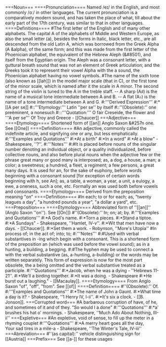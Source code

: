 ===Noun===
====Pronunciation====
Named /e&#618;/ in the English, and most commonly /&#593;&#720;/ in other languages.  The current pronunciation is a comparatively modern sound, and has taken the place of what, till about the early part of the 17th century, was similar to that in other languages.
====Definitions====
#The first letter of the English and of many other alphabets. The capital A of the alphabets of Middle and Western Europe, as also the small letter (a), besides the forms in Italic, black letter, etc., are all descended from the old Latin A, which was borrowed from the Greek Alpha (&Alpha; &alpha), of the same form; and this was made from the first letter of the Phoenician alphabet, the equivalent of the Hebrew Aleph (&#8501), and itself from the Egyptian origin. The Aleph was a consonant letter, with a guttural breath sound that was not an element of Greek articulation; and the Greeks took it to represent their vowel Alpha with the a sound, the Phoenician alphabet having no vowel symbols.
#The name of the sixth tone (also known as [[lah]]) in the model major scale (that in C), or the first tone of the minor scale, which is named after it the scale in A minor. The second string of the violin is tuned to the A in the treble staff. -- A sharp (A&#9839;) is the name of a musical tone intermediate between A and B. -- A flat (A&#9837;) is the name of a tone intermediate between A and G.
#:'''Derived Expression'''
#:*[[A per se]]
#::'''Etymology:''' Latin ''per se'' by itself
#::''(Obsolete):'' one preëminent, a nonesuch
#:::'''Quotation:''' O fair Creseide, the flower and '''A per se''' Of Troy and Greece - [[Chaucer]]
===Adjective===
====Etymology====
Shortened form of [[an]] Anglo Saxon &#257n one. See [[One]]
====Definition====
#An adjective, commonly called the indefinite article, and signifying one or any, but less emphatically.
#:'''Examples and Quotations'''
#:*At a birth"
#:*In a word"
#:*At a blow" - Shakespeare, ''?''. 
#:'''Notes'''
#:#It is placed before nouns of the singular number denoting an individual object, or a quality individualized, before collective nouns, and also before plural nouns when the adjective few or the phrase great many or good many is interposed; as, a dog, a house, a man; a color; a sweetness; a hundred, a fleet, a regiment; a few persons, a great many days. It is used for an, for the sake of euphony, before words beginning with a consonant sound [for exception of certain words beginning with h, see An]; as, a table, a woman, a year, a unit, a eulogy, a ewe, a oneness, such a one, etc. Formally an was used both before vowels and consonants.
====Etymology====
Derived from the preposition meaning "on"
====Definition====
#In each; to or for each; as, "twenty leagues a day", "a hundred pounds a year", "a dollar a yard", etc.
===Preposition===
====Etymology====
Abbreviated form of ''[[an]]'' (Anglo Saxon ''on''). See [[On]])
#''(Obsolete):'' In; on; at; by.
#:'''Examples and Quotations'''
#:*A God's name.
#:*Torn a pieces. 
#:*Stand a tiptoe. 
#:*A Sundays" - Shakespeare, ''Hamlet, IV-v''. 
#:*Wit that men have now a days. - [[Chaucer]]. 
#:*Set them a work. - Robynson, ''More's Utopia''
#In process of; in the act of; into; to; 
#:'''Notes'''
#:#Used with verbal substantives in -ing which begin with a consonant. This is a shortened form of the preposition an (which was used before the vowel sound); as in a hunting, a building, a begging.
#:#The hyphen may be used to connect a with the verbal substantive (as, a-hunting, a-building) or the words may be written separately. This form of expression is now for the most part obsolete, the a being omitted and the verbal substantive treated as a participle.
#:'''Quotations'''
#:*Jacob, when he was a dying - ''Hebrews 11-21''. 
#:*We'll a birding together. 
#:*It was a doing. - Shakespeare 
#:*He burst out a laughing." - [[Macaulay]].
====Etymology====
From Anglo Saxon "of", "off", "from". See [[of]]
====Definition====
#''(Obsolete):'' Of. 
#:'''Examples and Quotations'''
#:*The name of John a Gaunt.
#:*What time a day is it? - Shakespeare, ''1 Henry IV, I-ii''. 
#:*It's six a clock. - [[B. Jonson]].
===Corrupted word===
#A barbarous corruption of have, of he, and sometimes of it and of they.  "So would I a done"
#:'''Quotations'''
#:*a' brushes his hat o' mornings. - Shakespeare, ''Much Ado About Nothing, III-ii''
===Expletive===
#An expletive, void of sense, to fill up the meter in a rhyming couplet
#:'''Quotations'''
#:*A merry heart goes all the day, <br>Your sad tires in a mile-a - Shakespeare, ''The Winter's Tale, IV-iii''
===Abreviation===
#''(as capital):'' vehicle distinguishing sign for [[Austria]]
===Prefix===
See [[a-]] for these usages